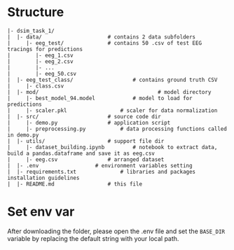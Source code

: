 # Structure
```
|- dsim_task_1/
|  |- data/ 					# contains 2 data subfolders
|     |- eeg_test/ 				# contains 50 .csv of test EEG tracings for predictions
|        |- eeg_1.csv
|        |- eeg_2.csv
|        |- ...
|        |- eeg_50.csv
|  |- eeg_test_class/ 			        # contains ground truth CSV
|     |- class.csv
|  |- mod/                                      # model directory
|     |- best_model_94.model 			# model to load for predictions
|     |- scaler.pkl 				# scaler for data normalization
|  |- src/  					# source code dir
|     |- demo.py   				# application script
|     |- preprocessing.py 			# data processing functions called in demo.py
|  |- utils/  					# support file dir
|     |- dataset_building.ipynb   		# notebook to extract data, build a pandas.dataframe and save it as eeg.csv
|     |- eeg.csv  				# arranged dataset
|  |- .env 					# environment variables setting
|  |- requirements.txt 				# libraries and packages installation guidelines
|  |- README.md 				# this file
```
   

# Set env var
After downloading the folder, please open the .env file and set the `BASE_DIR` variable by replacing the default string with your local path.